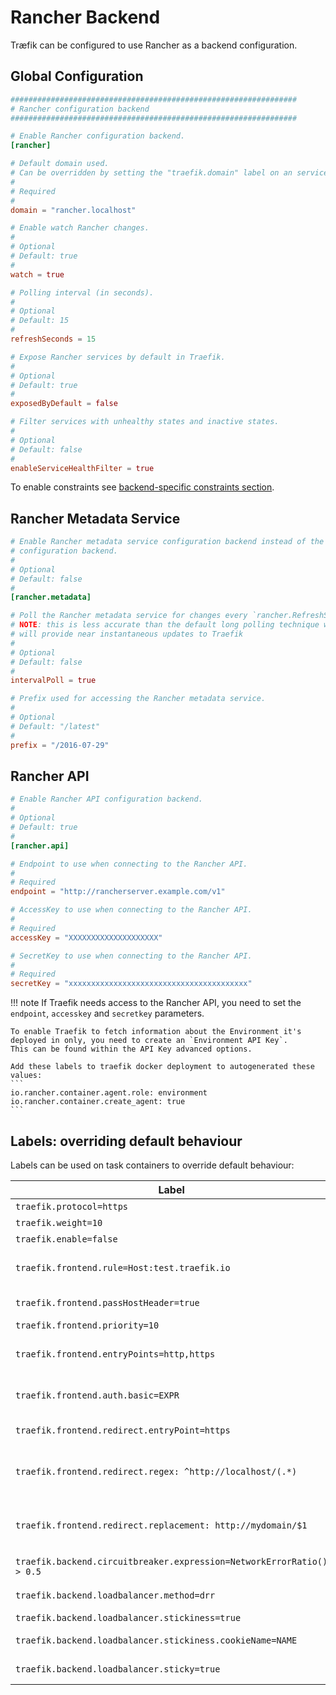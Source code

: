 # Rancher Backend

Træfik can be configured to use Rancher as a backend configuration.

## Global Configuration

```toml
################################################################
# Rancher configuration backend
################################################################

# Enable Rancher configuration backend.
[rancher]

# Default domain used.
# Can be overridden by setting the "traefik.domain" label on an service.
#
# Required
#
domain = "rancher.localhost"

# Enable watch Rancher changes.
#
# Optional
# Default: true
#
watch = true

# Polling interval (in seconds).
#
# Optional
# Default: 15
#
refreshSeconds = 15

# Expose Rancher services by default in Traefik.
#
# Optional
# Default: true
#
exposedByDefault = false

# Filter services with unhealthy states and inactive states.
#
# Optional
# Default: false
#
enableServiceHealthFilter = true
```

To enable constraints see [backend-specific constraints section](/configuration/commons/#backend-specific).

## Rancher Metadata Service

```toml
# Enable Rancher metadata service configuration backend instead of the API
# configuration backend.
#
# Optional
# Default: false
#
[rancher.metadata]

# Poll the Rancher metadata service for changes every `rancher.RefreshSeconds`.
# NOTE: this is less accurate than the default long polling technique which
# will provide near instantaneous updates to Traefik
#
# Optional
# Default: false
#
intervalPoll = true

# Prefix used for accessing the Rancher metadata service.
#
# Optional
# Default: "/latest"
#
prefix = "/2016-07-29"
```

## Rancher API

```toml
# Enable Rancher API configuration backend.
#
# Optional
# Default: true
#
[rancher.api]

# Endpoint to use when connecting to the Rancher API.
#
# Required
endpoint = "http://rancherserver.example.com/v1"

# AccessKey to use when connecting to the Rancher API.
#
# Required
accessKey = "XXXXXXXXXXXXXXXXXXXX"

# SecretKey to use when connecting to the Rancher API.
#
# Required
secretKey = "xxxxxxxxxxxxxxxxxxxxxxxxxxxxxxxxxxxxxxxx"
```

!!! note
    If Traefik needs access to the Rancher API, you need to set the `endpoint`, `accesskey` and `secretkey` parameters.

    To enable Traefik to fetch information about the Environment it's deployed in only, you need to create an `Environment API Key`.
    This can be found within the API Key advanced options.

    Add these labels to traefik docker deployment to autogenerated these values:
    ```
    io.rancher.container.agent.role: environment
    io.rancher.container.create_agent: true
    ```

## Labels: overriding default behaviour

Labels can be used on task containers to override default behaviour:

| Label                                                                 | Description                                                                                             |
|-----------------------------------------------------------------------|---------------------------------------------------------------------------------------------------------|
| `traefik.protocol=https`                                              | Override the default `http` protocol                                                                    |
| `traefik.weight=10`                                                   | Assign this weight to the container                                                                     |
| `traefik.enable=false`                                                | Disable this container in Træfik                                                                        |
| `traefik.frontend.rule=Host:test.traefik.io`                          | Override the default frontend rule (Default: `Host:{containerName}.{domain}`).                          |
| `traefik.frontend.passHostHeader=true`                                | Forward client `Host` header to the backend.                                                            |
| `traefik.frontend.priority=10`                                        | Override default frontend priority                                                                      |
| `traefik.frontend.entryPoints=http,https`                             | Assign this frontend to entry points `http` and `https`. Overrides `defaultEntryPoints`.                |
| `traefik.frontend.auth.basic=EXPR`                                    | Sets basic authentication for that frontend in CSV format: `User:Hash,User:Hash`.                       |
| `traefik.frontend.redirect.entryPoint=https`                          | Enables Redirect to another entryPoint for that frontend (e.g. HTTPS)                                   |
| `traefik.frontend.redirect.regex: ^http://localhost/(.*)`             | Redirect to another URL for that frontend.<br>Must be set with `traefik.frontend.redirect.replacement`. |
| `traefik.frontend.redirect.replacement: http://mydomain/$1`           | Redirect to another URL for that frontend.<br>Must be set with `traefik.frontend.redirect.regex`.       |
| `traefik.backend.circuitbreaker.expression=NetworkErrorRatio() > 0.5` | Create a [circuit breaker](/basics/#backends) to be used against the backend                            |
| `traefik.backend.loadbalancer.method=drr`                             | Override the default `wrr` load balancer algorithm                                                      |
| `traefik.backend.loadbalancer.stickiness=true`                        | Enable backend sticky sessions                                                                          |
| `traefik.backend.loadbalancer.stickiness.cookieName=NAME`             | Manually set the cookie name for sticky sessions                                                        |
| `traefik.backend.loadbalancer.sticky=true`                            | Enable backend sticky sessions (DEPRECATED)                                                             |